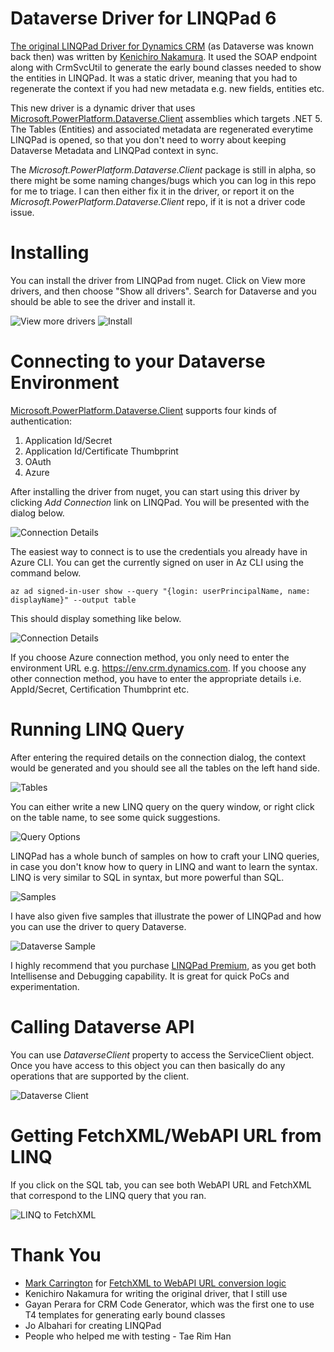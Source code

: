 # Dataverse Driver for LINQPad 6

[The original LINQPad Driver for Dynamics CRM](https://github.com/kenakamu/CRMLinqPadDriver) (as Dataverse was known back then) was written by [Kenichiro Nakamura](https://github.com/kenakamu). It used the SOAP endpoint along with CrmSvcUtil to generate the early bound classes needed to show the entities in LINQPad. It was a static driver, meaning that you had to regenerate the context if you had new metadata e.g. new fields, entities etc.

This new driver is a dynamic driver that uses [Microsoft.PowerPlatform.Dataverse.Client](https://github.com/microsoft/PowerPlatform-DataverseServiceClient) assemblies which targets .NET 5. The Tables (Entities) and associated metadata are regenerated everytime LINQPad is opened, so that you don't need to worry about keeping Dataverse Metadata and LINQPad context in sync.

The _Microsoft.PowerPlatform.Dataverse.Client_ package is still in alpha, so there might be some naming changes/bugs which you can log in this repo for me to triage. I can then either fix it in the driver, or report it on the _Microsoft.PowerPlatform.Dataverse.Client_ repo, if it is not a driver code issue.

# Installing

You can install the driver from LINQPad from nuget. Click on View more drivers, and then choose "Show all drivers". Search for Dataverse and you should be able to see the driver and install it.

<img src="images/newconnection.png" alt="View more drivers" />

<img src="images/install.png" alt="Install" />

# Connecting to your Dataverse Environment

[Microsoft.PowerPlatform.Dataverse.Client](https://github.com/microsoft/PowerPlatform-DataverseServiceClient) supports four kinds of authentication:

1. Application Id/Secret
2. Application Id/Certificate Thumbprint
3. OAuth
4. Azure

After installing the driver from nuget, you can start using this driver by clicking _Add Connection_ link on LINQPad. You will be presented with the dialog below.

<img src="images/connection%20details.png" alt="Connection Details" />

The easiest way to connect is to use the credentials you already have in Azure CLI. You can get the currently signed on user in Az CLI using the
command below.

```
az ad signed-in-user show --query "{login: userPrincipalName, name: displayName}" --output table
```

This should display something like below.

<img src="images/Az%20CLI.png" alt="Connection Details" />

If you choose Azure connection method, you only need to enter the environment URL e.g. https://env.crm.dynamics.com. If you choose any other connection method, you have to enter the appropriate details i.e. AppId/Secret, Certification Thumbprint etc.

# Running LINQ Query

After entering the required details on the connection dialog, the context would be generated and you should see all the tables on the left hand side.

<img src="images/entities.png" alt="Tables" />

You can either write a new LINQ query on the query window, or right click on the table name, to see some quick suggestions.

<img src="images/queryoptions.png" alt="Query Options" />

LINQPad has a whole bunch of samples on how to craft your LINQ queries, in case you don't know how to query in LINQ and want to learn the syntax. LINQ is very similar to SQL in syntax, but more powerful than SQL.

<img src="images/samples.png" alt="Samples" />

I have also given five samples that illustrate the power of LINQPad and how you can use the driver to query Dataverse.

<img src="images/dataverse%20samples.png" alt="Dataverse Sample" />

I highly recommend that you purchase [LINQPad Premium](https://www.linqpad.net/Purchase.aspx), as you get both Intellisense and Debugging capability. It is great for quick PoCs and experimentation.

# Calling Dataverse API

You can use _DataverseClient_ property to access the ServiceClient object. Once you have access to this object you can then basically do any operations that are supported by the client.

<img src="images/dataverseclient.png" alt="Dataverse Client" />

# Getting FetchXML/WebAPI URL from LINQ

If you click on the SQL tab, you can see both WebAPI URL and FetchXML that correspond to the LINQ query that you ran.

<img src="images/linq%20to%20fetch.png" alt="LINQ to FetchXML" />

# Thank You

- [Mark Carrington](https://github.com/MarkMpn) for [FetchXML to WebAPI URL conversion logic](https://github.com/MarkMpn/MarkMpn.FetchXmlToWebAPI)
- Kenichiro Nakamura for writing the original driver, that I still use
- Gayan Perara for CRM Code Generator, which was the first one to use T4 templates for generating early bound classes
- Jo Albahari for creating LINQPad
- People who helped me with testing - Tae Rim Han

